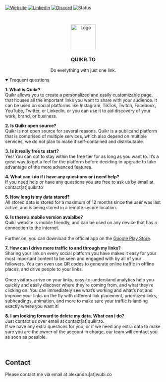 [![Website][website-shield]][website-url]
[![LinkedIn][linkedin-shield]][linkedin-url]
[![Discord][discord-shield]][discord-url]
![Status][website-status]

<!-- PROJECT LOGO -->
<br />
<p align="center">
  <a href="https://quikr.to">
   <img src="https://i.imgur.com/1J3Yyya.png" alt="Logo" width="auto" height="80">
  </a>

  <h3 align="center">QUIKR.TO</h3>

  <p align="center">
    Do everything with just one link. 
  </p>
</p>

<details open="open">
<summary>Frequent questions</summary>


<b>1. What is Quikr?<br></b>
Quikr allows you to create a personalized and easily customizable page, that houses all the important links you want to share with your audience. It can be used on social platforms like Instagram, TikTok, Twitch, Facebook, YouTube, Twitter, or LinkedIn, or you can use it to aid discovery of your work, brand, or business.

<b>2. Is Quikr open source?<br></b>
Quikr is not open source for several reasons. Quikr is a publicand platform that is comprised of multiple services, which also depend on multiple services, we do not plan to make it self-contained and distributable.

<b>3. Is it really free to start?<br></b>
Yes! You can opt to stay within the free tier for as long as you want to. It’s a great way to get a feel for the platform before deciding to upgrade to take advantage of the more advanced features.

<b>4. What can i do if i have any questions or i need help?<br></b>
If you need help or have any questions you are free to ask us by email at contact[at]quikr.to

<b>5. How long is my data stored?<br></b>
All stored data is stored for a maximum of 12 months since the user was last active, and is being stored in a remote secure location.

<b>6. Is there a mobile version avaialbe?<br></b>
Quikr website is mobile friendly, and can be used on any device that has a connection to the internet.
<br><br>Further on, you can download the official app on the <a href="https://play.google.com/store/apps/details?id=com.quikr.apps">Google Play Store</a>.

<b>7. How can I drive more traffic to and through my links?<br></b>
Sharing your link on every social platform you have makes it easy for your most important content to be seen and engaged with by all of your followers. You can even use QR codes to generate online traffic in offline places, and drive people to your links.
<br><br>Once visitors arrive on your links, easy-to-understand analytics help you quickly and easily discover where they’re coming from, and what they’re clicking on. You can immediately see what’s working and what’s not and improve your links on the fly with different link placement, prioritized links, subheadings, animation, and more to make sure your traffic is landing exactly where you want it!

<b>8. I am looking forward to delete my data. What can i do?<br></b>
Just contact us over email at contact[at]quikr.to. <br>
If we have any extra questions for you, or if we need any extra data to make sure you are the owner of the account in charge, our team will contact you as soon as possible.
</details>

<br>


<!-- CONTACT -->
## Contact
Please contact me via email at alexandru[at]wubi.co <br>


<!-- MARKDOWN LINKS & IMAGES -->
<!-- https://www.markdownguide.org/basic-syntax/#reference-style-links -->
[linkedin-shield]: https://img.shields.io/badge/-LinkedIn-black.svg?style=for-the-badge&logo=linkedin&colorB=555
[linkedin-url]: https://linkedin.com/in/coserea-alexandru
[discord-shield]: https://img.shields.io/discord/438065696002277386?label=DISCORD&style=for-the-badge
[discord-url]: https://discord.com/invite/wubi
[website-shield]: https://img.shields.io/badge/WEBSITE-grey?style=for-the-badge
[website-url]: https://quikr.to/
[website-status]: https://img.shields.io/website?down_color=RED&down_message=OFFLINE&label=QUIKR.TO&style=for-the-badge&up_color=GREEN&up_message=ONLINE&url=https%3A%2F%2Fquikr.to
